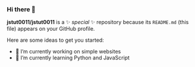 ### Hi there 👋


**jstut0011/jstut0011** is a ✨ _special_ ✨ repository because its `README.md` (this file) appears on your GitHub profile.

Here are some ideas to get you started:

- 🔭 I’m currently working on simple websites
- 🌱 I’m currently learning Python and JavaScript

